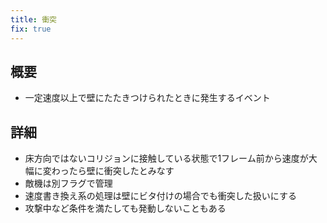 ```yaml
---
title: 衝突
fix: true
---
```


## 概要
* 一定速度以上で壁にたたきつけられたときに発生するイベント

## 詳細
* 床方向ではないコリジョンに接触している状態で1フレーム前から速度が大幅に変わったら壁に衝突したとみなす
* 敵機は別フラグで管理
* 速度書き換え系の処理は壁にビタ付けの場合でも衝突した扱いにする
* 攻撃中など条件を満たしても発動しないこともある